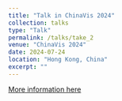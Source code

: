 ```yaml
---
title: "Talk in ChinaVis 2024"
collection: talks
type: "Talk"
permalink: /talks/take_2
venue: "ChinaVis 2024"
date: 2024-07-24
location: "Hong Kong, China"
excerpt: ""
---
```

<!-- 以下为详细内容 -->
[More information here](https://chinavis.org/2024/lbw.html)
<!-- ![image](/images/life/Beijing_1.jpg) -->